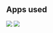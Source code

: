 
## Apps used
<img src="https://icons.iconarchive.com/icons/carlosjj/microsoft-office-2013/48/PowerPoint-icon.png"> <img src="https://icons.iconarchive.com/icons/carlosjj/microsoft-office-2013/48/Word-icon.png">
